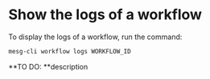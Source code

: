 # Show the logs of a workflow

To display the logs of a workflow, run the command:

```bash
mesg-cli workflow logs WORKFLOW_ID
```

**TO DO: **description



